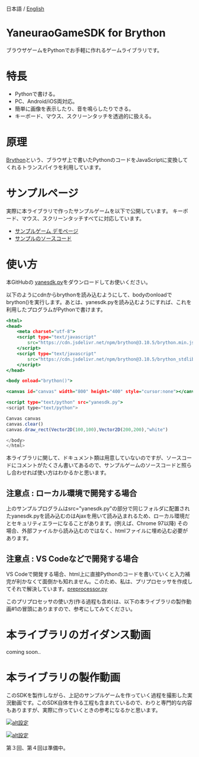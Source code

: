 日本語 / [English](readme-en.md)

# YaneuraoGameSDK for Brython

ブラウザゲームをPythonでお手軽に作れるゲームライブラリです。

# 特長

- Pythonで書ける。
- PC、Android/iOS両対応。
- 簡単に画像を表示したり、音を鳴らしたりできる。
- キーボード、マウス、スクリーンタッチを透過的に扱える。

# 原理

[Brython](https://brython.info/)という、ブラウザ上で書いたPythonのコードをJavaScriptに変換してくれるトランスパイラを利用しています。

# サンプルページ

実際に本ライブラリで作ったサンプルゲームを以下で公開しています。
キーボード、マウス、スクリーンタッチすべてに対応しています。

- [サンプルゲーム デモページ](https://yaneurao.github.io/yanesdk-for-brython/)
- [サンプルのソースコード](https://github.com/yaneurao/yanesdk-for-brython/blob/main/sample)

# 使い方

本GitHubの [yanesdk.py](https://github.com/yaneurao/yanesdk-for-brython/blob/main/yanesdk/yanesdk.py)をダウンロードしてお使いください。

以下のようにcdnからbrythonを読み込むようにして、bodyのonloadでbrython()を実行します。あとは、yanesdk.pyを読み込むようにすれば、これを利用したプログラムがPythonで書けます。

```sample.html
<html>
<head>
    <meta charset="utf-8">
    <script type="text/javascript"
        src="https://cdn.jsdelivr.net/npm/brython@3.10.5/brython.min.js">
    </script>
    <script type="text/javascript"
        src="https://cdn.jsdelivr.net/npm/brython@3.10.5/brython_stdlib.js">
    </script>
</head>

<body onload="brython()">

<canvas id="canvas" width="800" height="400" style="cursor:none"></canvas>

<script type="text/python" src="yanesdk.py">
<script type="text/python">

Canvas canvas
canvas.clear()
canvas.draw_rect(Vector2D(100,100),Vector2D(200,200),"white")

</body>
</html>
```

本ライブラリに関して、ドキュメント類は用意していないのですが、ソースコードにコメントがたくさん書いてあるので、サンプルゲームのソースコードと照らし合わせれば使い方はわかるかと思います。

## 注意点 : ローカル環境で開発する場合

上のサンプルプログラムはsrc="yanesdk.py"の部分で同じフォルダに配置されたyanesdk.pyを読み込むのはAjaxを用いて読み込まれるため、ローカル環境だとセキュリティエラーになることがあります。(例えば、Chrome 97以降) その場合、外部ファイルから読み込むのではなく、htmlファイルに埋め込む必要があります。

## 注意点 : VS Codeなどで開発する場合

VS Codeで開発する場合、html上に直接Pythonのコードを書いていくと入力補完が利かなくて面倒かも知れません。このため、私は、プリプロセッサを作成してそれで解決しています。[preprocessor.py](https://github.com/yaneurao/yanesdk-for-brython/blob/main/yanesdk/preprocessor.py)

このプリプロセッサの使い方(作る過程も含め)は、以下の本ライブラリの製作動画#1の冒頭にありますので、参考にしてみてください。

# 本ライブラリのガイダンス動画

coming soon..

# 本ライブラリの製作動画

このSDKを製作しながら、上記のサンプルゲームを作っていく過程を撮影した実況動画です。このSDK自体を作る工程も含まれているので、わりと専門的な内容もありますが、実際に作っていくときの参考になるかと思います。

[![alt設定](http://img.youtube.com/vi/CVWYS_9ZtfM/mqdefault.jpg)](https://www.youtube.com/watch?v=CVWYS_9ZtfM)

[![alt設定](http://img.youtube.com/vi/TviN9fnl89o/mqdefault.jpg)](https://www.youtube.com/watch?v=TviN9fnl89o)

第３回、第４回は準備中。
